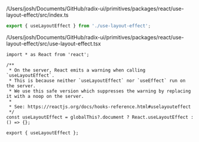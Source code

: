 /Users/josh/Documents/GitHub/radix-ui/primitives/packages/react/use-layout-effect/src/index.ts
```typescript
export { useLayoutEffect } from './use-layout-effect';

```
/Users/josh/Documents/GitHub/radix-ui/primitives/packages/react/use-layout-effect/src/use-layout-effect.tsx
```
import * as React from 'react';

/**
 * On the server, React emits a warning when calling `useLayoutEffect`.
 * This is because neither `useLayoutEffect` nor `useEffect` run on the server.
 * We use this safe version which suppresses the warning by replacing it with a noop on the server.
 *
 * See: https://reactjs.org/docs/hooks-reference.html#uselayouteffect
 */
const useLayoutEffect = globalThis?.document ? React.useLayoutEffect : () => {};

export { useLayoutEffect };

```
